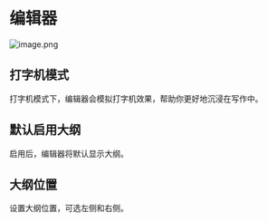 # 编辑器

![image.png](https://s2.loli.net/2025/07/10/zjqGW2kvwgpdEbI.png)

## 打字机模式

打字机模式下，编辑器会模拟打字机效果，帮助你更好地沉浸在写作中。

## 默认启用大纲

启用后，编辑器将默认显示大纲。

## 大纲位置

设置大纲位置，可选左侧和右侧。